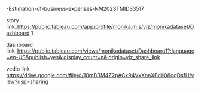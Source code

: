 
 -Estimation-of-business-expenses-NM2023TMID33517

 story link_https://public.tableau.com/app/profile/monika.m.s/viz/monikadataset/Dashboard 1
 
dashboard link_https://public.tableau.com/views/monikadataset/Dashboard1?:language=en-US&publish=yes&:display_count=n&:origin=viz_share_link
 
 vedio link https://drive.google.com/file/d/10mBBM4Z2pACx94VxXnaXEdilO8oqDsfH/view?usp=sharing 
